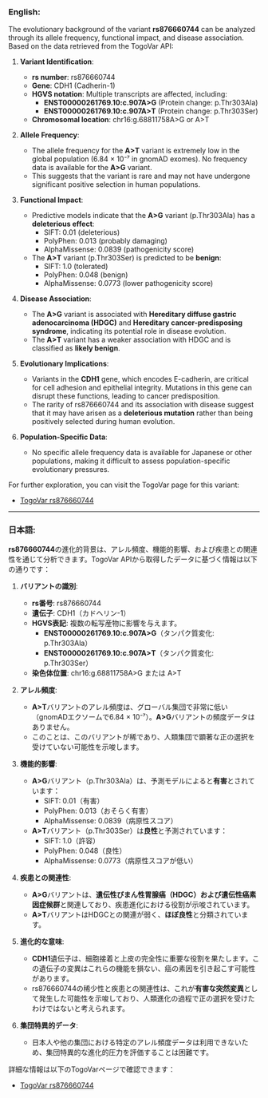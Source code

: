 ### English:
The evolutionary background of the variant **rs876660744** can be analyzed through its allele frequency, functional impact, and disease association. Based on the data retrieved from the TogoVar API:

1. **Variant Identification**:
   - **rs number**: rs876660744
   - **Gene**: CDH1 (Cadherin-1)
   - **HGVS notation**: Multiple transcripts are affected, including:
     - **ENST00000261769.10:c.907A>G** (Protein change: p.Thr303Ala)
     - **ENST00000261769.10:c.907A>T** (Protein change: p.Thr303Ser)
   - **Chromosomal location**: chr16:g.68811758A>G or A>T

2. **Allele Frequency**:
   - The allele frequency for the **A>T** variant is extremely low in the global population (6.84 × 10⁻⁷ in gnomAD exomes). No frequency data is available for the **A>G** variant.
   - This suggests that the variant is rare and may not have undergone significant positive selection in human populations.

3. **Functional Impact**:
   - Predictive models indicate that the **A>G** variant (p.Thr303Ala) has a **deleterious effect**:
     - SIFT: 0.01 (deleterious)
     - PolyPhen: 0.013 (probably damaging)
     - AlphaMissense: 0.0839 (pathogenicity score)
   - The **A>T** variant (p.Thr303Ser) is predicted to be **benign**:
     - SIFT: 1.0 (tolerated)
     - PolyPhen: 0.048 (benign)
     - AlphaMissense: 0.0773 (lower pathogenicity score)

4. **Disease Association**:
   - The **A>G** variant is associated with **Hereditary diffuse gastric adenocarcinoma (HDGC)** and **Hereditary cancer-predisposing syndrome**, indicating its potential role in disease evolution.
   - The **A>T** variant has a weaker association with HDGC and is classified as **likely benign**.

5. **Evolutionary Implications**:
   - Variants in the **CDH1** gene, which encodes E-cadherin, are critical for cell adhesion and epithelial integrity. Mutations in this gene can disrupt these functions, leading to cancer predisposition.
   - The rarity of rs876660744 and its association with disease suggest that it may have arisen as a **deleterious mutation** rather than being positively selected during human evolution.

6. **Population-Specific Data**:
   - No specific allele frequency data is available for Japanese or other populations, making it difficult to assess population-specific evolutionary pressures.

For further exploration, you can visit the TogoVar page for this variant:
- [TogoVar rs876660744](https://togovar.org)

---

### 日本語:
**rs876660744**の進化的背景は、アレル頻度、機能的影響、および疾患との関連性を通じて分析できます。TogoVar APIから取得したデータに基づく情報は以下の通りです：

1. **バリアントの識別**:
   - **rs番号**: rs876660744
   - **遺伝子**: CDH1（カドヘリン-1）
   - **HGVS表記**: 複数の転写産物に影響を与えます。
     - **ENST00000261769.10:c.907A>G**（タンパク質変化: p.Thr303Ala）
     - **ENST00000261769.10:c.907A>T**（タンパク質変化: p.Thr303Ser）
   - **染色体位置**: chr16:g.68811758A>G または A>T

2. **アレル頻度**:
   - **A>T**バリアントのアレル頻度は、グローバル集団で非常に低い（gnomADエクソームで6.84 × 10⁻⁷）。**A>G**バリアントの頻度データはありません。
   - このことは、このバリアントが稀であり、人類集団で顕著な正の選択を受けていない可能性を示唆します。

3. **機能的影響**:
   - **A>G**バリアント（p.Thr303Ala）は、予測モデルによると**有害**とされています：
     - SIFT: 0.01（有害）
     - PolyPhen: 0.013（おそらく有害）
     - AlphaMissense: 0.0839（病原性スコア）
   - **A>T**バリアント（p.Thr303Ser）は**良性**と予測されています：
     - SIFT: 1.0（許容）
     - PolyPhen: 0.048（良性）
     - AlphaMissense: 0.0773（病原性スコアが低い）

4. **疾患との関連性**:
   - **A>G**バリアントは、**遺伝性びまん性胃腺癌（HDGC）**および**遺伝性癌素因症候群**と関連しており、疾患進化における役割が示唆されています。
   - **A>T**バリアントはHDGCとの関連が弱く、**ほぼ良性**と分類されています。

5. **進化的な意味**:
   - **CDH1**遺伝子は、細胞接着と上皮の完全性に重要な役割を果たします。この遺伝子の変異はこれらの機能を損ない、癌の素因を引き起こす可能性があります。
   - rs876660744の稀少性と疾患との関連性は、これが**有害な突然変異**として発生した可能性を示唆しており、人類進化の過程で正の選択を受けたわけではないと考えられます。

6. **集団特異的データ**:
   - 日本人や他の集団における特定のアレル頻度データは利用できないため、集団特異的な進化的圧力を評価することは困難です。

詳細な情報は以下のTogoVarページで確認できます：
- [TogoVar rs876660744](https://togovar.org)